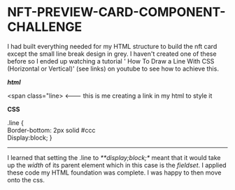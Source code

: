 # NFT-PREVIEW-CARD-COMPONENT-CHALLENGE

<p> I had built everything needed for my HTML structure to build the nft card except the small line break design in grey. I haven't created one of these before so I ended up watching a tutorial ' How To Draw a Line With CSS (Horizontal or Vertical)' (see links) on youtube to see how to achieve this. </p>


***html***

<span class="line>      <--- this is me creating a link in my html to style it 

**CSS**

.line {
<br>
Border-bottom: 2px solid #ccc
<br>
Display:block;
}

***

  <p> I learned that setting the .line to <em> **display;block;* </em> meant that it would take up the <em> width </em> of its parent element which in this case is the <em> fieldset</em>. I applied these code my HTML foundation was complete. I was happy to then move onto the css. </p>


